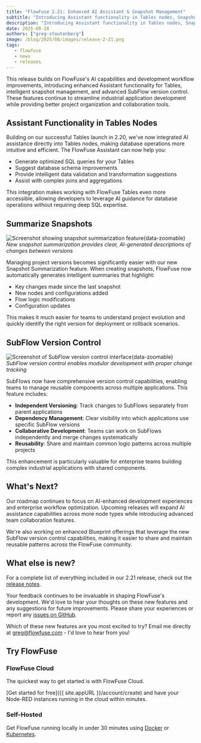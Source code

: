 ```yaml
---
title: "FlowFuse 2.21: Enhanced AI Assistant & Snapshot Management"
subtitle: "Introducing Assistant functionality in Tables nodes, Snapshot Summarization for better version control, and SubFlow Version Control for modular development workflows."
description: "Introducing Assistant functionality in Tables nodes, Snapshot Summarization for better version control, and SubFlow Version Control for modular development workflows."
date: 2025-08-28
authors: ["greg-stoutenberg"]
image: /blog/2025/08/images/release-2-21.png
tags:
   - flowfuse
   - news
   - releases
---
```


This release builds on FlowFuse's AI capabilities and development workflow improvements, introducing enhanced Assistant functionality for Tables, intelligent snapshot management, and advanced SubFlow version control. These features continue to streamline industrial application development while providing better project organization and collaboration tools.

<!--more-->

## Assistant Functionality in Tables Nodes

Building on our successful Tables launch in 2.20, we've now integrated AI assistance directly into Tables nodes, making database operations more intuitive and efficient. The FlowFuse Assistant can now help you:

- Generate optimized SQL queries for your Tables
- Suggest database schema improvements
- Provide intelligent data validation and transformation suggestions
- Assist with complex joins and aggregations

This integration makes working with FlowFuse Tables even more accessible, allowing developers to leverage AI guidance for database operations without requiring deep SQL expertise.

## Summarize Snapshots

![Screenshot showing snapshot summarization feature](./images/snapshot-summary.png){data-zoomable}
_New snapshot summarization provides clear, AI-generated descriptions of changes between versions_

Managing project versions becomes significantly easier with our new Snapshot Summarization feature. When creating snapshots, FlowFuse now automatically generates intelligent summaries that highlight:

- Key changes made since the last snapshot
- New nodes and configurations added
- Flow logic modifications
- Configuration updates

This makes it much easier for teams to understand project evolution and quickly identify the right version for deployment or rollback scenarios.

## SubFlow Version Control

![Screenshot of SubFlow version control interface](./images/subflow-version-control.png){data-zoomable}
_SubFlow version control enables modular development with proper change tracking_

SubFlows now have comprehensive version control capabilities, enabling teams to manage reusable components across multiple applications. This feature includes:

- **Independent Versioning**: Track changes to SubFlows separately from parent applications
- **Dependency Management**: Clear visibility into which applications use specific SubFlow versions
- **Collaborative Development**: Teams can work on SubFlows independently and merge changes systematically
- **Reusability**: Share and maintain common logic patterns across multiple projects

This enhancement is particularly valuable for enterprise teams building complex industrial applications with shared components.

## What's Next?

Our roadmap continues to focus on AI-enhanced development experiences and enterprise workflow optimization. Upcoming releases will expand AI assistance capabilities across more node types while introducing advanced team collaboration features.

We're also working on enhanced Blueprint offerings that leverage the new SubFlow version control capabilities, making it easier to share and maintain reusable patterns across the FlowFuse community.

## What else is new?

For a complete list of everything included in our 2.21 release, check out the [release notes](https://github.com/FlowFuse/flowfuse/releases/tag/v2.21.0).

Your feedback continues to be invaluable in shaping FlowFuse's development. We'd love to hear your thoughts on these new features and any suggestions for future improvements. Please share your experiences or report any [issues on GitHub](https://github.com/FlowFuse/flowfuse/issues/new/choose).

Which of these new features are you most excited to try? Email me directly at greg@flowfuse.com - I'd love to hear from you!

## Try FlowFuse


### FlowFuse Cloud

The quickest way to get started is with FlowFuse Cloud.

[Get started for free]({{ site.appURL }}/account/create) and have your Node-RED instances running in the cloud within minutes.

### Self-Hosted

Get FlowFuse running locally in under 30 minutes using [Docker](/docs/install/docker/) or [Kubernetes](/docs/install/kubernetes/).